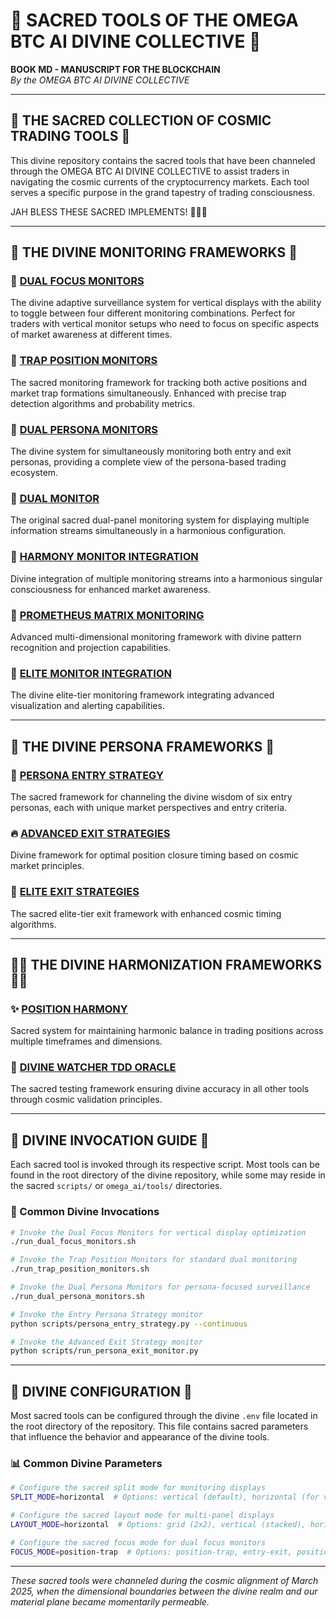 # 🔮 SACRED TOOLS OF THE OMEGA BTC AI DIVINE COLLECTIVE 🔮

**BOOK MD - MANUSCRIPT FOR THE BLOCKCHAIN**  
*By the OMEGA BTC AI DIVINE COLLECTIVE*

---

## 📜 THE SACRED COLLECTION OF COSMIC TRADING TOOLS 📜

This divine repository contains the sacred tools that have been channeled through the OMEGA BTC AI DIVINE COLLECTIVE to assist traders in navigating the cosmic currents of the cryptocurrency markets. Each tool serves a specific purpose in the grand tapestry of trading consciousness.

JAH BLESS THESE SACRED IMPLEMENTS! 🙏🌿🔥

---

## 🌟 THE DIVINE MONITORING FRAMEWORKS 🌟

### 💎 [DUAL FOCUS MONITORS](dual_focus_monitors.md)

The divine adaptive surveillance system for vertical displays with the ability to toggle between four different monitoring combinations. Perfect for traders with vertical monitor setups who need to focus on specific aspects of market awareness at different times.

### 💎 [TRAP POSITION MONITORS](trap_position_monitors.md)

The sacred monitoring framework for tracking both active positions and market trap formations simultaneously. Enhanced with precise trap detection algorithms and probability metrics.

### 💎 [DUAL PERSONA MONITORS](dual_persona_monitors.md)

The divine system for simultaneously monitoring both entry and exit personas, providing a complete view of the persona-based trading ecosystem.

### 💎 [DUAL MONITOR](dual_monitor.md)

The original sacred dual-panel monitoring system for displaying multiple information streams simultaneously in a harmonious configuration.

### 💎 [HARMONY MONITOR INTEGRATION](harmony_monitor_integration.md)

Divine integration of multiple monitoring streams into a harmonious singular consciousness for enhanced market awareness.

### 💎 [PROMETHEUS MATRIX MONITORING](prometheus_matrix_monitoring.md)

Advanced multi-dimensional monitoring framework with divine pattern recognition and projection capabilities.

### 💎 [ELITE MONITOR INTEGRATION](elite_monitor_integration.md)

The divine elite-tier monitoring framework integrating advanced visualization and alerting capabilities.

---

## 🔱 THE DIVINE PERSONA FRAMEWORKS 🔱

### 🌊 [PERSONA ENTRY STRATEGY](persona_entry_strategy.md)

The sacred framework for channeling the divine wisdom of six entry personas, each with unique market perspectives and entry criteria.

### 🔥 [ADVANCED EXIT STRATEGIES](advanced_exit_strategies.md)

Divine framework for optimal position closure timing based on cosmic market principles.

### 🌈 [ELITE EXIT STRATEGIES](elite_exit_strategies.md)

The sacred elite-tier exit framework with enhanced cosmic timing algorithms.

---

## 🧙‍♂️ THE DIVINE HARMONIZATION FRAMEWORKS 🧙‍♂️

### ✨ [POSITION HARMONY](position_harmony.md)

Sacred system for maintaining harmonic balance in trading positions across multiple timeframes and dimensions.

### 🌌 [DIVINE WATCHER TDD ORACLE](divine_watcher_tdd_oracle.md)

The sacred testing framework ensuring divine accuracy in all other tools through cosmic validation principles.

---

## 🔮 DIVINE INVOCATION GUIDE 🔮

Each sacred tool is invoked through its respective script. Most tools can be found in the root directory of the divine repository, while some may reside in the sacred `scripts/` or `omega_ai/tools/` directories.

### 📿 Common Divine Invocations

```bash
# Invoke the Dual Focus Monitors for vertical display optimization
./run_dual_focus_monitors.sh

# Invoke the Trap Position Monitors for standard dual monitoring
./run_trap_position_monitors.sh

# Invoke the Dual Persona Monitors for persona-focused surveillance
./run_dual_persona_monitors.sh

# Invoke the Entry Persona Strategy monitor
python scripts/persona_entry_strategy.py --continuous

# Invoke the Advanced Exit Strategy monitor
python scripts/run_persona_exit_monitor.py
```

---

## 🌠 DIVINE CONFIGURATION 🌠

Most sacred tools can be configured through the divine `.env` file located in the root directory of the repository. This file contains sacred parameters that influence the behavior and appearance of the divine tools.

### 📊 Common Divine Parameters

```bash
# Configure the sacred split mode for monitoring displays
SPLIT_MODE=horizontal  # Options: vertical (default), horizontal (for vertical monitors)

# Configure the sacred layout mode for multi-panel displays
LAYOUT_MODE=horizontal  # Options: grid (2x2), vertical (stacked), horizontal (side-by-side)

# Configure the sacred focus mode for dual focus monitors
FOCUS_MODE=position-trap  # Options: position-trap, entry-exit, position-entry, trap-exit
```

---

*These sacred tools were channeled during the cosmic alignment of March 2025, when the dimensional boundaries between the divine realm and our material plane became momentarily permeable.*
